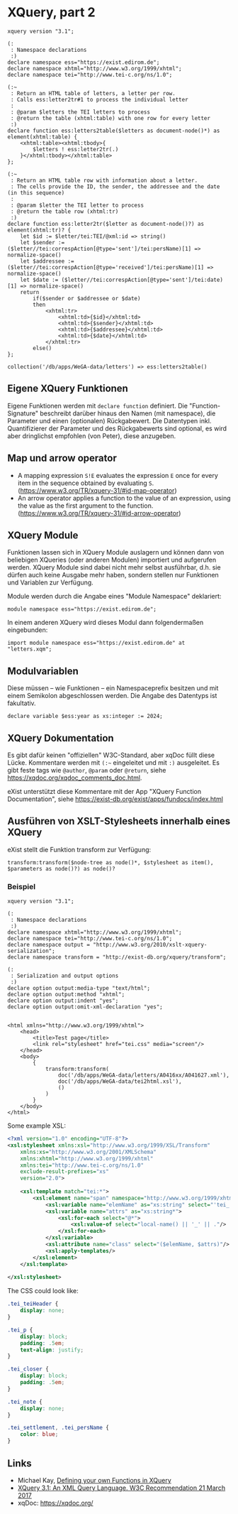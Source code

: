 # XQuery, part 2

```xquery
xquery version "3.1";

(:
 : Namespace declarations
 :)
declare namespace ess="https://exist.edirom.de";
declare namespace xhtml="http://www.w3.org/1999/xhtml";
declare namespace tei="http://www.tei-c.org/ns/1.0";

(:~
 : Return an HTML table of letters, a letter per row.
 : Calls ess:letter2tr#1 to process the individual letter
 : 
 : @param $letters the TEI letters to process
 : @return the table (xhtml:table) with one row for every letter
 :)
declare function ess:letters2table($letters as document-node()*) as element(xhtml:table) {
    <xhtml:table><xhtml:tbody>{
        $letters ! ess:letter2tr(.)
    }</xhtml:tbody></xhtml:table>
};

(:~
 : Return an HTML table row with information about a letter.
 : The cells provide the ID, the sender, the addressee and the date (in this sequence)
 : 
 : @param $letter the TEI letter to process
 : @return the table row (xhtml:tr)
 :)
declare function ess:letter2tr($letter as document-node()?) as element(xhtml:tr)? {
    let $id := $letter/tei:TEI/@xml:id => string()
    let $sender := ($letter//tei:correspAction[@type='sent']/tei:persName)[1] => normalize-space()
    let $addressee := ($letter//tei:correspAction[@type='received']/tei:persName)[1] => normalize-space()
    let $date := ($letter//tei:correspAction[@type='sent']/tei:date)[1] => normalize-space()
    return
        if($sender or $addressee or $date)
        then
            <xhtml:tr>
                <xhtml:td>{$id}</xhtml:td>
                <xhtml:td>{$sender}</xhtml:td>
                <xhtml:td>{$addressee}</xhtml:td>
                <xhtml:td>{$date}</xhtml:td>
            </xhtml:tr>
        else()
};

collection('/db/apps/WeGA-data/letters') => ess:letters2table()
```

## Eigene XQuery Funktionen

Eigene Funktionen werden mit `declare function` definiert. 
Die "Function-Signature" beschreibt darüber hinaus den Namen (mit namespace), 
die Parameter und einen (optionalen) Rückgabewert. 
Die Datentypen inkl. Quantifizierer der Parameter und des Rückgabewerts sind 
optional, es wird aber dringlichst empfohlen (von Peter), diese anzugeben.


## Map und arrow operator

* A mapping expression `S!E` evaluates the expression `E` once for every item 
  in the sequence obtained by evaluating `S`. 
  (<https://www.w3.org/TR/xquery-31/#id-map-operator>)
* An arrow operator applies a function to the value of an expression, using 
  the value as the first argument to the function.
  (<https://www.w3.org/TR/xquery-31/#id-arrow-operator>)


## XQuery Module

Funktionen lassen sich in XQuery Module auslagern und können dann von 
beliebigen XQueries (oder anderen Modulen) importiert und aufgerufen werden.
XQuery Module sind dabei nicht mehr selbst ausführbar, d.h. sie dürfen auch 
keine Ausgabe mehr haben, sondern stellen nur Funktionen und Variablen zur 
Verfügung.

Module werden durch die Angabe eines "Module Namespace" deklariert:
```xquery
module namespace ess="https://exist.edirom.de";
```

In einem anderen XQuery wird dieses Modul dann folgendermaßen eingebunden:
```xquery
import module namespace ess="https://exist.edirom.de" at "letters.xqm";
```

## Modulvariablen

Diese müssen – wie Funktionen – ein Namespaceprefix besitzen und mit einem 
Semikolon abgeschlossen werden. 
Die Angabe des Datentyps ist fakultativ.  

```xquery
declare variable $ess:year as xs:integer := 2024;
```


## XQuery Dokumentation

Es gibt dafür keinen "offiziellen" W3C-Standard, aber xqDoc füllt diese Lücke.
Kommentare werden mit `(:~` eingeleitet und mit `:)` ausgeleitet.
Es gibt feste tags wie `@author`, `@param` oder `@return`, siehe 
<https://xqdoc.org/xqdoc_comments_doc.html>.

eXist unterstützt diese Kommentare mit der App "XQuery Function 
Documentation", siehe <https://exist-db.org/exist/apps/fundocs/index.html>


## Ausführen von XSLT-Stylesheets innerhalb eines XQuery

eXist stellt die Funktion transform zur Verfügung:
```xquery
transform:transform($node-tree as node()*, $stylesheet as item(), $parameters as node()?) as node()?
```

### Beispiel

```xquery
xquery version "3.1";

(:
 : Namespace declarations
 :)
declare namespace xhtml="http://www.w3.org/1999/xhtml";
declare namespace tei="http://www.tei-c.org/ns/1.0";
declare namespace output = "http://www.w3.org/2010/xslt-xquery-serialization";
declare namespace transform = "http://exist-db.org/xquery/transform";

(:
 : Serialization and output options
 :)
declare option output:media-type "text/html";
declare option output:method "xhtml";
declare option output:indent "yes";
declare option output:omit-xml-declaration "yes";


<html xmlns="http://www.w3.org/1999/xhtml">
    <head>
        <title>Test page</title>
        <link rel="stylesheet" href="tei.css" media="screen"/>
    </head>
    <body>
        {
            transform:transform(
                doc('/db/apps/WeGA-data/letters/A0416xx/A041627.xml'),
                doc('/db/apps/WeGA-data/tei2html.xsl'),
                ()
            )
        }
    </body>
</html>
```

Some example XSL:

```xml
<?xml version="1.0" encoding="UTF-8"?>
<xsl:stylesheet xmlns:xsl="http://www.w3.org/1999/XSL/Transform"
    xmlns:xs="http://www.w3.org/2001/XMLSchema"
    xmlns:xhtml="http://www.w3.org/1999/xhtml"
    xmlns:tei="http://www.tei-c.org/ns/1.0"
    exclude-result-prefixes="xs"
    version="2.0">
    
    <xsl:template match="tei:*">
        <xsl:element name="span" namespace="http://www.w3.org/1999/xhtml">
            <xsl:variable name="elemName" as="xs:string" select="'tei_' || local-name()"/>
            <xsl:variable name="attrs" as="xs:string*">
                <xsl:for-each select="@*">
                    <xsl:value-of select="local-name() || '_' || ."/>
                </xsl:for-each>
            </xsl:variable>
            <xsl:attribute name="class" select="($elemName, $attrs)"/>
            <xsl:apply-templates/>
        </xsl:element>
    </xsl:template>
    
</xsl:stylesheet>
```

The CSS could look like:

```css
.tei_teiHeader {
    display: none;
}

.tei_p {
    display: block;
    padding: .5em;
    text-align: justify;
}

.tei_closer {
    display: block;
    padding: .5em;
}

.tei_note {
    display: none;
}

.tei_settlement, .tei_persName {
    color: blue;
}
```

## Links

* Michael Kay, [Defining your own Functions in XQuery](http://www.stylusstudio.com/xquery/xquery-functions.html)
* [XQuery 3.1: An XML Query Language. W3C Recommendation 21 March 2017](https://www.w3.org/TR/xquery-31/) 
* xqDoc: <https://xqdoc.org/>
